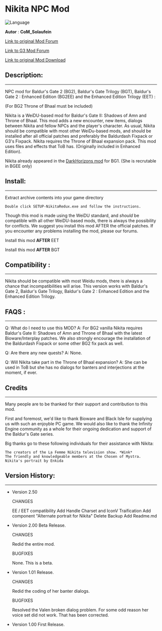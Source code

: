 # Nikita NPC Mod

![Language](https://img.shields.io/static/v1?label=language&message=english%20%7C%20&color=informational)

**Autor** : **CoM_Solaufein**

[Link to original Mod Forum]()

[Link to G3 Mod Forum](https://www.gibberlings3.net/forums/topic/23513-com-nikita-open-beta-released/)

[Link to original Mod Download](http://downloads.chosenofmystra.net/bg2/)

## Description:
---------------

NPC mod for Baldur's Gate 2 (BG2), Baldur's Gate Trilogy (BGT), Baldur's Gate 2 : Enhanced Edition (BG2EE) and the Enhanced Edition Trilogy (EET) :

(For BG2 Throne of Bhaal must be included)

Nikita is a WeiDU-based mod for Baldur's Gate II: Shadows of Amn and Throne of Bhaal. This mod adds a new encounter, new items, dialogs between Nikita and fellow NPCs and the player's character. As usual, Nikita should be compatible with most other WeiDu-based mods, and should be installed after all official patches and preferably the Baldurdash Fixpack or G3's Fixpack. Nikita requires the Throne of Bhaal expansion pack. This mod uses files and effects that ToB has. (Originally included in Enhanced Edition). 

Nikita already appeared in the [DarkHorizons mod](https://github.com/11jo/DarkHorizons) for BG1. (She is recrutable in BGEE only) 

## Install:
-----------

Extract archive contents into your game directory

    Double click SETUP-NikitaRedux.exe and follow the instructions.

Though this mod is made using the WeiDU standard, and *should* be compatible with all other WeiDU-based mods, there is always the possibility for conflicts. We suggest you install this mod AFTER the official patches. If you encounter any problems installing the mod, please our forums. 

Install this mod **AFTER** EET

Install this mod **AFTER** BGT

## Compatibility :
------------------

Nikita should be compatible with most Weidu mods, there is always a chance that incompatibilities will arise. This version works with Baldur's Gate 2, Baldur's Gate Trilogy, Baldur's Gate 2 : Enhanced Edition and the Enhanced Edition Trilogy.

## FAQS :
--------

Q: What do I need to use this MOD?
A: For BG2 vanilla Nikita requires Baldur's Gate II: Shadows of Amn and Throne of Bhaal with the latest Bioware/Interplay patches. We also strongly encourage the installation of the Baldurdash Fixpack or some other BG2 fix pack as well.

Q: Are there any new quests?
A: None.

Q: Will Nikita take part in the Throne of Bhaal expansion?
A: She can be used in ToB but she has no dialogs for banters and interjections at the moment, if ever. 


## Credits
-----------

Many people are to be thanked for their support and contribution to this mod.

First and foremost, we'd like to thank Bioware and Black Isle for supplying us with such an enjoyble PC game. We would also like to thank the Infinity Engine community as a whole for their ongoing dedication and support of the Baldur's Gate series.

Big thanks go to these following individuals for their assistance with Nikita:

    The creators of the La Femme Nikita television show. *Wink*
    The friendly and knowledgeable members at the Chosen of Mystra.
    Nikita's portrait by Enkida 


## Version History:
-------------------

- Version 2.50

    CHANGES
	
	EE / EET compatibility
	Add Handle Charset and IconV
	Traification
	Add component "Alternate portrait for Nikita" 
	Delete Backup
	Add Readme.md

- Version 2.00 Beta Release.

    CHANGES

    Redid the entire mod.

    BUGFIXES

    None. This is a beta.

- Version 1.01 Release.

    CHANGES

    Redid the coding of her banter dialogs.

    BUGFIXES

    Resolved the Valen broken dialog problem.
    For some odd reason her voice set did not work. That has been corrected.

- Version 1.00 First Release. 


